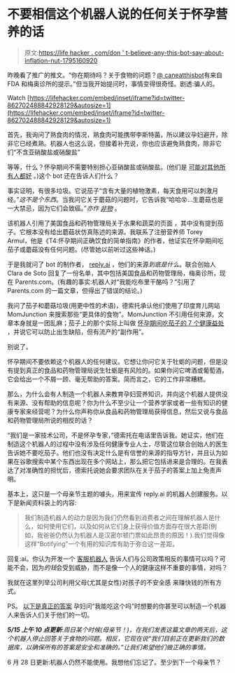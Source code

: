 # 不要相信这个机器人说的任何关于怀孕营养的话

> 原文:[https://life hacker . com/don ' t-believe-any-this-bot-say-about-inflation-nut-1795160920](https://lifehacker.com/dont-believe-anything-this-bot-says-about-pregnancy-nut-1795160920)

昨晚看了推广的推文。“你在期待吗？关于食物的问题？[@ caneatthisbot](https://twitter.com/canieatthisbot)有来自 FDA 和梅奥诊所的提示。”但当我开始提问时，事情变得很奇怪。剧透:骗人的。

Watch [https://lifehacker.com/embed/inset/iframe?id=twitter-862702488842928129&autosize=1](https://lifehacker.com/embed/inset/iframe?id=twitter-862702488842928129&autosize=1) 

首先，我询问了熟食肉的情况，熟食肉可能携带李斯特菌，所以建议孕妇避开，除非它已经煮熟。机器人也这么说，但接着补充说，你也应该避免熟食肉，除非它们“不含亚硝酸盐或硝酸盐”

等等，什么？怀孕期间不需要特别担心亚硝酸盐或硝酸盐。(他们是 [可能对其他所有人都好](http://www.livescience.com/36057-truth-nitrites-lunch-meat-preservatives.html) 。)这个 bot 还在告诉人们什么？

事实证明，有很多垃圾。它说茄子“含有大量的植物激素，每天食用可以刺激月经。”*这不是个东西*。当我问它关于蘑菇的问题时，它告诉我“哈哈😵...生蘑菇也是一大禁忌，因为它们会致癌。”*亦作* [*非物*](http://www.goaskalice.columbia.edu/answered-questions/shiitake-mushrooms-%E2%80%94-carcinogenic) 。

该机器人引用了美国食品和药物管理局关于水果和蔬菜的页面 ，其中没有提到茄子。它根本没有给出蘑菇状仿真陈述的来源。我联系了注册营养师 Torey Armul，他是《T4:怀孕期间正确饮食的简单指南》的作者，他证实在怀孕期间吃茄子或蘑菇没有任何问题。(尽管她以前听过这些神话。)

于是我就问了 bot 的制作者， [reply.ai](https://www.reply.ai/) ，他们的来源*到底是什么*。联合创始人 Clara de Soto 回复了一份名单，其中包括美国食品和药物管理局，梅奥诊所，现在 Parents.com。(有趣的事实:机器人对“我能吃布里干酪吗？”引用了 Parents.com 的一篇文章，但得出了错误的结论。)

我问了茄子和蘑菇垃圾(用更中性的术语)，德索托承认他们使用了印度育儿网站 MomJunction 来搜索那些“更具体的食物”。MomJunction 不引用任何来源，文章本身就是一团乱麻；茄子上的那个实际上叫做 [怀孕期间吃茄子的 7 个健康益处](http://www.momjunction.com/articles/eggplant-during-pregnancy_00392694/#gref) ，并说它可以防止出生缺陷，但有流产的“副作用”。

别说了。

怀孕期间不要依赖这个机器人的任何建议。它想让你问它关于牡蛎的问题，但是没有提到真正的食品和药物管理局说生牡蛎是有风险的。如果你问它啤酒或葡萄酒，它会给出一个不屑一顾、毫无帮助的答案。简而言之，它的工作非常糟糕。

那么，为什么会有人制造一个机器人来教育孕妇营养知识，并向这个机器人提供没有来源、没有帮助的信息呢？你为什么不至少让一个营养学家或者一些有知识的健康专家来经营呢？为什么你声称你从食品和药物管理局获得信息，然后又说与食品和药物管理局所说的相反的话？

“我们是一家技术公司，不是怀孕专家，”德索托在电话里告诉我。她证实，他们在制造这个机器人的过程中没有涉及任何健康专业人士，尽管这位联合创始人的医生告诉她不要吃茄子。他们也没有决定什么是有信誉的来源的指导方针，并且认为如果在谷歌搜索中某个东西出现在多个网站上，那么把它包括进来是合理的。在我表达了对准确性的担忧后，德索托说她会要求团队在关于茄子的答案上加上免责声明。

基本上，这只是一个母亲节主题的噱头，用来宣传 reply.ai 的机器人创建服务。以下是新闻资料袋上的内容:

> 我们制造机器人的动力是因为我们仍然看到消费者之间在理解机器人是什么，如何使用它们，以及如何从它们身上获得价值方面存在很大差距(例如，我爸爸仍然认为机器人是汉密尔顿门票如此昂贵的原因！).我们觉得像这样“Botifying”一个有用的知识库有助于弥合这一差距。

回复:ai。你认为开发一个 [客服机器人](https://botbot.reply.ai/#/answer-bot-how-it-works) 告诉人们与公司政策相反的事情可以吗？可能不会，因为*的钱*会受到威胁，而不是像一个人的健康这样不重要的事情，对吗？

我就在这里列举公司利用父母(尤其是女性)对孩子的不安全感 来赚快钱的所有方式。

PS。 [以下是真正的答案](https://www.foodsafety.gov/risk/pregnant/chklist_pregnancy.html) 孕妇问“我能吃这个吗”时想要的你甚至可以制造一个机器人来告诉人们关于他们的一切。

***5/15 上午 10 点更新**:周日某个时候(母亲节！)，在我们发表这篇文章的两天后，这个机器人停止回答关于食物的问题。相反，它现在说“我们目前正在更新我们的数据库，以确保所有的答案是安全和准确的。”让我们希望他们做正确的事情。*

6 月 28 日更新:机器人仍然不能使用。我想他们忘记了。至少到下一个母亲节？